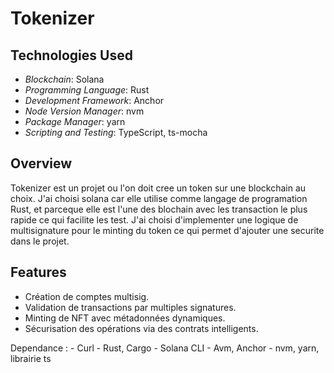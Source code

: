 # Tokenizer

## Technologies Used
- *Blockchain*: Solana
- *Programming Language*: Rust
- *Development Framework*: Anchor
- *Node Version Manager*: nvm
- *Package Manager*: yarn
- *Scripting and Testing*: TypeScript, ts-mocha

## Overview
Tokenizer est un projet ou l'on doit cree un token sur une blockchain au choix. J'ai choisi solana car elle utilise comme langage de programation Rust, et parceque elle est l'une des blochain avec les transaction le plus rapide ce qui facilite les test. J'ai choisi d'implementer une logique de multisignature pour le minting du token ce qui permet d'ajouter une securite dans le projet.

## Features
- Création de comptes multisig.
- Validation de transactions par multiples signatures.
- Minting de NFT avec métadonnées dynamiques.
- Sécurisation des opérations via des contrats intelligents.

Dependance :
    - Curl
    - Rust, Cargo
    - Solana CLI
    - Avm, Anchor
    - nvm, yarn, librairie ts


